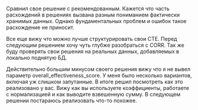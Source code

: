 Сравнил свое решение с рекомендованным. 
Кажется что часть расхождений в решениях вызвана разным пониманием фактически хранимых данных. Однако фундаментальных проблем и ошибок такое расхождение не приносит.

Все еще вижу что можно лучше структурировать свои СТЕ.
Перед следующим решением хочу чуть глубже разобраться с CORR.
Так же буду проверять свои решения на реальных данных, добавляемых в локально поднятую БД.

Действительно большим минусом своего решения вижу что я не вывел параметр overall_effectiveness_score. 
У меня было несколько вариантов, включая уж слишком запутанные. В итоге решил посмотреть как это реализовано у вас.
Вижу как вы используете коэффициенты, работаете с нормализацией и как выводите взвешенную сумму.
В следующем решении постараюсь реализовать что-то похожее.